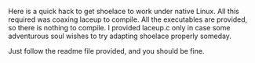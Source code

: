 Here is a quick hack to get shoelace to work under native
Linux.  All this required was coaxing laceup to compile.
All the executables are provided, so there is nothing to
compile.  I provided laceup.c only in case some adventurous
soul wishes to try adapting shoelace properly someday.

Just follow the readme file provided, and you should be fine.
